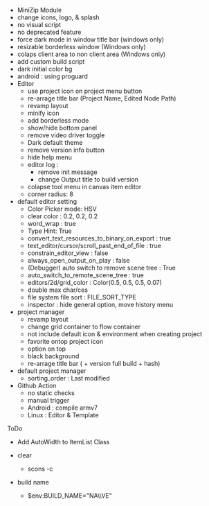 - MiniZip Module
- change icons, logo, & splash
- no visual script
- no deprecated feature
- force dark mode in window title bar (windows only)
- resizable borderless window (Windows only)
- colaps client area to non client area (Windows only)
- add custom build script
- dark initial color bg
- android : using proguard
- Editor
	- use project icon on project menu button
	- re-arrage title bar (Project Name, Edited Node Path)
	- revamp layout
	- minify icon
	- add borderless mode
	- show/hide bottom panel
	- remove video driver toggle
	- Dark default theme
	- remove version info button
	- hide help menu
	- editor log :
		- remove init message
		- change Output title to build version
	- colapse tool menu in canvas item editor
	- corner radius: 8
- default editor setting
	- Color Picker mode: HSV
	- clear color : 0.2, 0.2, 0.2
	- word_wrap : true
	- Type Hint: True
	- convert_text_resources_to_binary_on_export : true
	- text_editor/cursor/scroll_past_end_of_file : true
	- constrain_editor_view : false
	- always_open_output_on_play : false
	- (Debugger) auto switch to remove scene tree : True
	- auto_switch_to_remote_scene_tree : true
	- editors/2d/grid_color : Color(0.5, 0.5, 0.5, 0.07)
	- double max char/ces
	- file system file sort : FILE_SORT_TYPE 
	- inspector : hide general option, move history menu
- project manager
	- revamp layout
	- change grid container to flow container
	- not include default icon & environment when creating project
	- favorite ontop project icon
	- option on top
	- black background
	- re-arrage title bar ( + version full build + hash)
- default project manager
	- sorting_order : Last modified
- Github Action
  - no static checks
  - manual trigger
  - Android : compile armv7
  - Linux : Editor & Template

ToDo
- Add AutoWidth to ItemList Class


- clear
	- scons -c
- build name
	- $env:BUILD_NAME="NA\\\\VE"